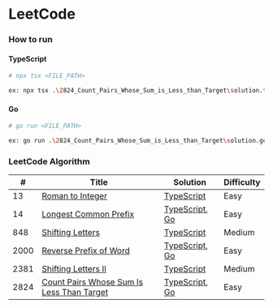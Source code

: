 # LeetCode

### How to run

#### TypeScript

```bash
# npx tsx <FILE_PATH>

ex: npx tsx .\2824_Count_Pairs_Whose_Sum_is_Less_than_Target\solution.ts
```

#### Go

```bash
# go run <FILE_PATH>

ex: go run .\2824_Count_Pairs_Whose_Sum_is_Less_than_Target\solution.go
```

### LeetCode Algorithm

| # | Title | Solution | Difficulty |
| - | - | - | - |
| 13 | [Roman to Integer](https://leetcode.com/problems/roman-to-integer) | [TypeScript](./13_Roman_to_Integer/solution.ts) | Easy |
| 14 | [Longest Common Prefix](https://leetcode.com/problems/longest-common-prefix) | [TypeScript](./14_Longest_Common_Prefix/solution.ts), [Go](./14_Longest_Common_Prefix/solution.go) | Easy |
| 848 | [Shifting Letters](https://leetcode.com/problems/shifting-letters) | [TypeScript](./848_Shifting_Letters/solution.ts) | Medium |
| 2000 | [Reverse Prefix of Word](https://leetcode.com/problems/reverse-prefix-of-word) | [TypeScript](./2000_Reverse_Prefix_of_Word/solution.ts), [Go](./2000_Reverse_Prefix_of_Word/solution.go) | Easy |
| 2381 | [Shifting Letters II](https://leetcode.com/problems/shifting-letters-ii) | [TypeScript](./2381-Shifting_Letters_II/solution.ts) | Medium |
| 2824 | [Count Pairs Whose Sum Is Less Than Target](https://leetcode.com/problems/count-pairs-whose-sum-is-less-than-target) | [TypeScript](./2824_Count_Pairs_Whose_Sum_is_Less_than_Target/solution.ts), [Go](./2824_Count_Pairs_Whose_Sum_is_Less_than_Target/solution.go) | Easy |
